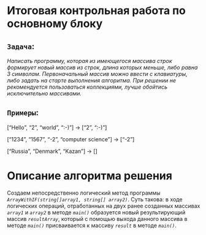 # Итоговая контрольная работа по основному блоку
## `Задача`:
*Написать программу, которая из имеющегося массива строк формирует новый массив из строк, длина которых меньше, либо равна 3 символам. Первоначальный массив можно ввести с клавиатуры, либо задать на старте выполнения алгоритма. При решении не рекомендуется пользоваться коллекциями, лучше обойтись исключительно массивами.*

## `Примеры`:
[“Hello”, “2”, “world”, “:-)”] → [“2”, “:-)”]

[“1234”, “1567”, “-2”, “computer science”] → [“-2”]

[“Russia”, “Denmark”, “Kazan”] → []

# Описание алгоритма решения
Создаем непосредственно логический метод программы *`ArrayWithIF(string[]array1, string[] array2)`*. Суть такова: в ходе логических операций, отработанных на двух ранее созданных массивах *`array1`* и *`array2`* в методе *`main()`* образуется новый результирующий массив *`resultArray`*, который с помощью выхода данного массива в методе *`main()`* присваивается к массиву *`result`* в методе *`main()`*.

